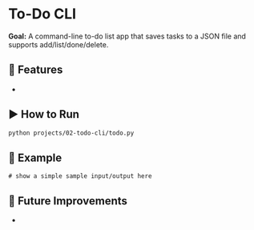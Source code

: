 # To-Do CLI

**Goal:** A command-line to-do list app that saves tasks to a JSON file and supports add/list/done/delete.

## 🚀 Features
- 

## ▶️ How to Run
```bash
python projects/02-todo-cli/todo.py
```

## 🧪 Example
```text
# show a simple sample input/output here
```

## 🧭 Future Improvements
- 
